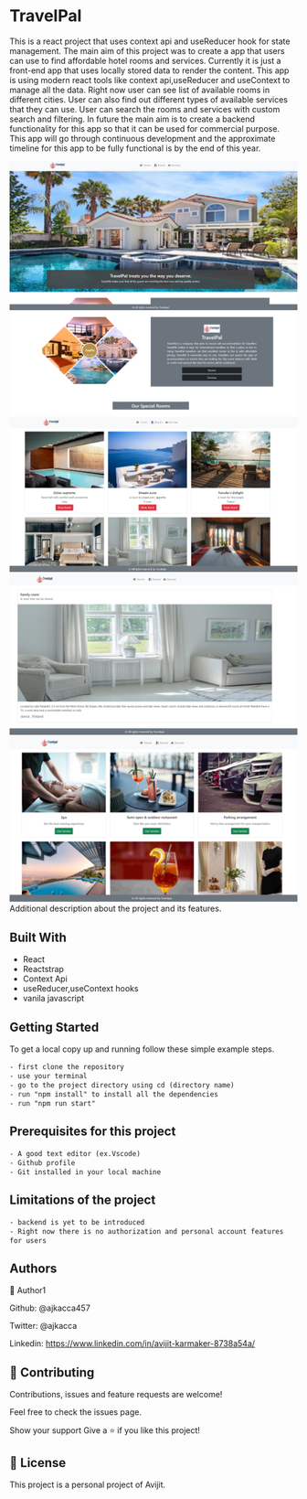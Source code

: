 <h1>TravelPal</h1>

This is a react project that uses context api and useReducer hook for state management. The main aim of this project was to create a app that users can use to find affordable hotel rooms and services. Currently it is just a front-end app that uses locally stored data to render the content. This app is using modern react tools like context api,useReducer and useContext to manage all the data. Right now user can see list of available rooms in different cities. User can also find out different types of available services that they can use. User can search the rooms and services with custom search and filtering. In future the main aim is to create a backend functionality for this app so that it can be used for commercial purpose. This app will go through continuous development and the approximate timeline for this app to be fully functional is by the end of this year.

<img src="./src/images/interface1.PNG" alt="projectimg">
<img src="./src/images/interface2.PNG" alt="projectimg">
<img src="./src/images/interface3.PNG" alt="projectimg">
<img src="./src/images/interface4.PNG" alt="projectimg">
<img src="./src/images/interface5.PNG" alt="projectimg">

</h1>Additional description about the project and its features.</h1>

<h2>Built With</h2>

- React
- Reactstrap
- Context Api
- useReducer,useContext hooks
- vanila javascript

<h2>Getting Started</h2>
To get a local copy up and running follow these simple example steps.

```
- first clone the repository
- use your terminal
- go to the project directory using cd (directory name)
- run "npm install" to install all the dependencies
- run "npm run start"

```

<h2>Prerequisites for this project</h2>

```
- A good text editor (ex.Vscode)
- Github profile
- Git installed in your local machine
```

<h2>Limitations of the project</h2>

```
- backend is yet to be introduced
- Right now there is no authorization and personal account features for users

```

<h2>Authors</h2>

👤 Author1

Github: @ajkacca457

Twitter: @ajkacca

Linkedin: https://www.linkedin.com/in/avijit-karmaker-8738a54a/

<h2> 🤝 Contributing</h2>

Contributions, issues and feature requests are welcome!

Feel free to check the issues page.

Show your support
Give a ⭐️ if you like this project!

 <h2> 📝 License</h2>
This project is a personal project of Avijit.
